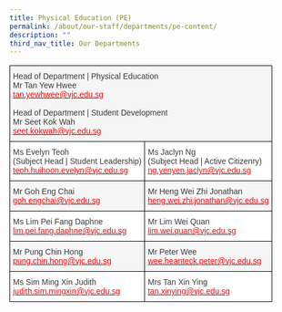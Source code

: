 ```yaml
---
title: Physical Education (PE)
permalink: /about/our-staff/departments/pe-content/
description: ""
third_nav_title: Our Departments
---
```


<style type="text/css">
.tg  {border-collapse:collapse;border-spacing:0;}
.tg td{border-color:black;border-style:solid;border-width:1px;font-family:Arial, sans-serif;font-size:14px;
  overflow:hidden;padding:10px 5px;word-break:normal;}
.tg th{border-color:black;border-style:solid;border-width:1px;font-family:Arial, sans-serif;font-size:14px;
  font-weight:normal;overflow:hidden;padding:10px 5px;word-break:normal;}
.tg .tg-dox4{background-color:#FFF;color:#3A3A3A;text-align:left;vertical-align:top}
.tg .tg-2k4o{background-color:#F5F6F5;color:#3A3A3A;text-align:left;vertical-align:top}
</style>
<table class="tg">
<thead>
  <tr>
    <th class="tg-2k4o" colspan="2"><span style="font-weight:inherit;font-style:inherit;color:#3A3A3A">Head of Department | Physical Education</span><br><span style="font-weight:inherit;font-style:inherit">Mr Tan Yew Hwee</span><br><a href="mailto:tan.yewhwee@vjc.edu.sg" target="_blank" rel="noopener noreferrer"><span style="font-weight:inherit;font-style:inherit;text-decoration:none;color:#FF0202;background-color:transparent">tan.yewhwee@vjc.edu.sg</span></a><br><br><span style="font-weight:inherit;font-style:inherit;color:#3A3A3A">Head of Department | Student Development</span><br><span style="font-weight:inherit;font-style:inherit">Mr Seet Kok Wah</span><br><a href="mailto:seet.kokwah@vjc.edu.sg" target="_blank" rel="noopener noreferrer"><span style="font-weight:inherit;font-style:inherit;text-decoration:none;color:#FF0202;background-color:transparent">seet.kokwah@vjc.edu.sg</span></a></th>
  </tr>
</thead>
<tbody>
  <tr>
    <td class="tg-dox4"><span style="font-weight:inherit;font-style:inherit">Ms Evelyn Teoh</span><br><span style="font-weight:inherit;font-style:inherit">(Subject Head | Student Leadership)</span><br><a href="mailto:teoh.huihoon.evelyn@vjc.edu.sg"><span style="font-weight:inherit;font-style:inherit;text-decoration:none;color:#FF0202;background-color:transparent">teoh.huihoon.evelyn@vjc.edu.sg</span></a></td>
    <td class="tg-dox4"><span style="font-weight:inherit;font-style:inherit">Ms Jaclyn Ng</span><br><span style="font-weight:inherit;font-style:inherit">(Subject Head | Active Citizenry)</span><br><a href="mailto:ng.yenyen.jaclyn@vjc.edu.sg"><span style="font-weight:inherit;font-style:inherit;text-decoration:none;color:#FF0202;background-color:transparent">ng.yenyen.jaclyn@vjc.edu.sg</span></a></td>
  </tr>
  <tr>
    <td class="tg-2k4o"><span style="font-weight:inherit;font-style:inherit">Mr Goh Eng Chai</span><br><a href="mailto:goh.engchai@vjc.edu.sg"><span style="font-weight:inherit;font-style:inherit;text-decoration:none;color:#FF0202;background-color:transparent">goh.engchai@vjc.edu.sg</span></a></td>
    <td class="tg-2k4o"><span style="font-weight:inherit;font-style:inherit">Mr Heng Wei Zhi Jonathan</span><br><a href="mailto:heng.wei.zhi.jonathan@vjc.edu.sg"><span style="font-weight:inherit;font-style:inherit;text-decoration:none;color:#FF0202;background-color:transparent">heng.wei.zhi.jonathan@vjc.edu.sg</span></a></td>
  </tr>
  <tr>
    <td class="tg-dox4"><span style="font-weight:inherit;font-style:inherit">Ms Lim Pei Fang Daphne</span><br><a href="mailto:lim.pei.fang.daphne@vjc.edu.sg"><span style="font-weight:inherit;font-style:inherit;text-decoration:none;color:#FF0202;background-color:transparent">lim.pei.fang.daphne@vjc.edu.sg</span></a></td>
    <td class="tg-dox4"><span style="font-weight:inherit;font-style:inherit">Mr Lim Wei Quan</span><br><a href="mailto:lim.wei.quan@vjc.edu.sg"><span style="font-weight:inherit;font-style:inherit;text-decoration:none;color:#FF0202;background-color:transparent">lim.wei.quan@vjc.edu.sg</span></a></td>
  </tr>
  <tr>
    <td class="tg-2k4o"><span style="font-weight:inherit;font-style:inherit">Mr Pung Chin Hong</span><br><a href="mailto:pung.chin.hong@vjc.edu.sg"><span style="font-weight:inherit;font-style:inherit;text-decoration:none;color:#FF0202;background-color:transparent">pung.chin.hong@vjc.edu.sg</span></a></td>
    <td class="tg-2k4o"><span style="font-weight:inherit;font-style:inherit">Mr Peter Wee</span><br><a href="mailto:wee.heanteck.peter@vjc.edu.sg"><span style="font-weight:inherit;font-style:inherit;text-decoration:none;color:#FF0202;background-color:transparent">wee.heanteck.peter@vjc.edu.sg</span></a></td>
  </tr>
  <tr>
    <td class="tg-dox4"><span style="font-weight:inherit;font-style:inherit">Ms Sim Ming Xin Judith</span><br><a href="mailto:judith.sim.mingxin@vjc.edu.sg"><span style="font-weight:inherit;font-style:inherit;text-decoration:none;color:#FF0202;background-color:transparent">judith.sim.mingxin@vjc.edu.sg</span></a></td>
    <td class="tg-dox4"><span style="font-weight:inherit;font-style:inherit">Mrs Tan Xin Ying</span><br><a href="mailto:tan.xinying@vjc.edu.sg"><span style="font-weight:inherit;font-style:inherit;text-decoration:none;color:#FF0202;background-color:transparent">tan.xinying@vjc.edu.sg</span></a></td>
  </tr>
</tbody>
</table>